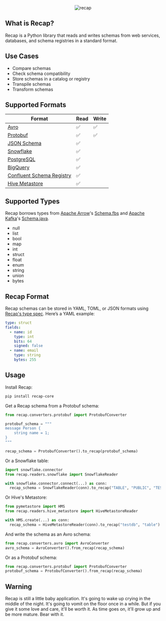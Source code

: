 <div align="center">
  <img src="https://github.com/recap-cloud/recap/blob/main/static/recap-logo.png?raw=true" alt="recap"></a>
</div>

## What is Recap?

Recap is a Python library that reads and writes schemas from web services, databases, and schema registries in a standard format.

## Use Cases

* Compare schemas
* Check schema compatibility
* Store schemas in a catalog or registry
* Transpile schemas
* Transform schemas

## Supported Formats

| Format      | Read | Write |
| ----------- | ----------- | ----------- |
| [Avro](https://avro.apache.org) | ✅ | ✅ |
| [Protobuf](https://protobuf.dev) | ✅ | ✅ |
| [JSON Schema](https://json-schema.org) | ✅ |  |
| [Snowflake](https://www.snowflake.com) | ✅ |  |
| [PostgreSQL](https://www.postgresql.org) | ✅ |  |
| [BigQuery](https://cloud.google.com/bigquery) | ✅ |  |
| [Confluent Schema Registry](https://github.com/confluentinc/schema-registry) | ✅ |  |
| [Hive Metastore](https://cwiki.apache.org/confluence/display/hive/design#Design-Metastore) | ✅ |  |

## Supported Types

Recap borrows types from [Apache Arrow](https://arrow.apache.org/)'s [Schema.fbs](https://github.com/apache/arrow/blob/main/format/Schema.fbs) and [Apache Kafka](https://kafka.apache.org/)'s [Schema.java](https://github.com/apache/kafka/blob/trunk/connect/api/src/main/java/org/apache/kafka/connect/data/Schema.java).

* null
* list
* bool
* map
* int
* struct
* float
* enum
* string
* union
* bytes

## Recap Format

Recap schemas can be stored in YAML, TOML, or JSON formats using [Recap's type spec](/spec). Here’s a YAML example:

```yaml
type: struct
fields:
  - name: id
    type: int
    bits: 64
    signed: false
  - name: email
    type: string
    bytes: 255
```

## Usage

Install Recap:

```bash
pip install recap-core
```

Get a Recap schema from a Protobuf schema:

```python
from recap.converters.protobuf import ProtobufConverter

protobuf_schema = """
message Person {
    string name = 1;
}
"""

recap_schema = ProtobufConverter().to_recap(protobuf_schema)
```

Or a Snowflake table:

```python
import snowflake.connector
from recap.readers.snowflake import SnowflakeReader

with snowflake.connector.connect(...) as conn:
  recap_schema = SnowflakeReader(conn).to_recap("TABLE", "PUBLIC", "TESTDB")
```

Or Hive's Metastore:

```python
from pymetastore import HMS
from recap.readers.hive_metastore import HiveMetastoreReader

with HMS.create(...) as conn:
  recap_schema = HiveMetastoreReader(conn).to_recap("testdb", "table")
```

And write the schema as an Avro schema:

```python
from recap.converters.avro import AvroConverter
avro_schema = AvroConverter().from_recap(recap_schema)
```

Or as a Protobuf schema:

```python
from recap.converters.protobuf import ProtobufConverter
protobuf_schema = ProtobufConverter().from_recap(recap_schema)
```

## Warning

Recap is still a little baby application. It's going to wake up crying in the middle of the night. It's going to vomit on the floor once in a while. But if you give it some love and care, it'll be worth it. As time goes on, it'll grow up and be more mature. Bear with it.
